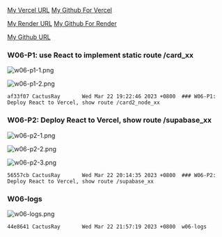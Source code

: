 [My Vercel URL](https://1112-client-2n-card-demo-75.vercel.app)
[My Github For Vercel](https://github.com/CactusRay/1112-client-2n-card-demo-75)

[My Render URL](https://one112-server-card-demo-75.onrender.com)
[My Github For Render](https://github.com/CactusRay/1112-server-card-demo-75)

[My Github URL](https://github.com/CactusRay/1112_wp2_demo_75)

### W06-P1: use React to implement static route /card_xx
 
![w06-p1-1.png](https://eumovzkxoivpebjwcgny.supabase.co/storage/v1/object/public/demo-75/md_img/w06-p1-1.png)

![w06-p1-2.png](https://eumovzkxoivpebjwcgny.supabase.co/storage/v1/object/public/demo-75/md_img/w06-p1-2.png)

```
af33f07 CactusRay       Wed Mar 22 19:22:46 2023 +0800  ### W06-P1: Deploy React to Vercel, show route /card2_node_xx
```

### W06-P2: Deploy React to Vercel, show route /supabase_xx
 
![w06-p2-1.png](https://eumovzkxoivpebjwcgny.supabase.co/storage/v1/object/public/demo-75/md_img/w06-p2-1.png)

![w06-p2-2.png](https://eumovzkxoivpebjwcgny.supabase.co/storage/v1/object/public/demo-75/md_img/w06-p2-2.png)

![w06-p2-3.png](https://eumovzkxoivpebjwcgny.supabase.co/storage/v1/object/public/demo-75/md_img/w06-p2-3.png)

```
56557cb CactusRay       Wed Mar 22 20:14:35 2023 +0800  ### W06-P2: Deploy React to Vercel, show route /supabase_xx
```
### W06-logs

![w06-logs.png](https://eumovzkxoivpebjwcgny.supabase.co/storage/v1/object/public/demo-75/md_img/w06-logs.png)

```
44e8641 CactusRay       Wed Mar 22 21:57:19 2023 +0800  w06-logs
```